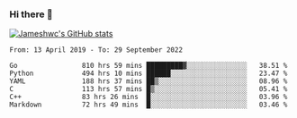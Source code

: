 ### Hi there 👋

[![Jameshwc's GitHub stats](https://github-readme-stats.vercel.app/api?username=jameshwc)](https://github.com/anuraghazra/github-readme-stats)

<!--START_SECTION:waka-->

```text
From: 13 April 2019 - To: 29 September 2022

Go                810 hrs 59 mins █████████▓░░░░░░░░░░░░░░░   38.51 %
Python            494 hrs 10 mins ██████░░░░░░░░░░░░░░░░░░░   23.47 %
YAML              188 hrs 37 mins ██▒░░░░░░░░░░░░░░░░░░░░░░   08.96 %
C                 113 hrs 57 mins █▒░░░░░░░░░░░░░░░░░░░░░░░   05.41 %
C++               83 hrs 26 mins  █░░░░░░░░░░░░░░░░░░░░░░░░   03.96 %
Markdown          72 hrs 49 mins  █░░░░░░░░░░░░░░░░░░░░░░░░   03.46 %
```

<!--END_SECTION:waka-->